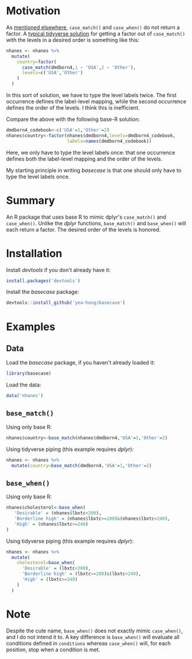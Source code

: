 # Motivation

As [mentioned elsewhere](https://github.com/tidyverse/funs/issues/72), `case_match()` and `case_when()` do not return a factor. A [typical tidyverse solution](https://stackoverflow.com/questions/49572416/r-convert-to-factor-with-order-of-levels-same-with-case-when) for getting a factor out of `case_match()` with the levels in a desired order is something like this:
 
```r
nhanes <- nhanes %>%
  mutate(
    country=factor(
      case_match(dmdborn4,1 ~ 'USA',2 ~ 'Other'),
      levels=c('USA','Other')
    )
  )
```

In this sort of solution, we have to type the level labels twice. The first occurrence defines the label-level mapping, while the second occurrence defines the order of the levels. I think this is inefficient.

Compare the above with the following base-R solution:

```r
dmdborn4_codebook<-c('USA'=1,'Other'=2)
nhanes$country<-factor(nhanes$dmdborn4,levels=dmdborn4_codebook,
                       labels=names(dmdborn4_codebook))
```

Here, we only have to type the level labels once: that one occurrence defines both the label-level mapping and the order of the levels.

My starting principle in writing *basecase* is that one should only have to type the level labels once.

# Summary

An R package that uses base R to mimic dplyr's `case_match()` and `case_when()`. Unlike the *dplyr* functions, `base_match()` and `base_when()` will each return a factor. The desired order of the levels is honored.

# Installation

Install *devtools* if you don't already have it:

```r
install.packages('devtools')
```

Install the *basecase* package:

```r
devtools::install_github('yea-hung/basecase')
```

# Examples

## Data

Load the *basecase* package, if you haven't already loaded it:

```r
library(basecase)
```

Load the data:

```r
data('nhanes')
```

## `base_match()`

Using only base R:

```r
nhanes$country<-base_match(nhanes$dmdborn4,'USA'=1,'Other'=2)
```

Using tidyverse piping (this example requires *dplyr*):

```r
nhanes <- nhanes %>% 
  mutate(country=base_match(dmdborn4,'USA'=1,'Other'=2)
```

##  `base_when()`

Using only base R:

```r
nhanes$cholesterol<-base_when(
   'Desirable' = (nhanes$lbxtc<200),
   'Borderline high' = (nhanes$lbxtc>=200)&(nhanes$lbxtc<240),
   'High' = (nhanes$lbxtc>=240)
)
```

Using tidyverse piping (this example requires *dplyr*):


```r
nhanes <- nhanes %>% 
  mutate(
    cholesterol=base_when(
      'Desirable' = (lbxtc<200),
      'Borderline high' = (lbxtc>=200)&(lbxtc<240),
      'High' = (lbxtc>=240)
    )
  )
```

# Note

Despite the cute name, `base_when()` does not exactly mimic `case_when()`, and I do not intend it to. A key difference is `base_when()` will evaluate all conditions defined in `conditions` whereas `case_when()` will, for each position, stop when a condition is met.
